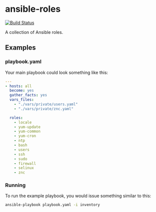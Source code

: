# ansible-roles

[![Build Status](https://travis-ci.org/craighurley/ansible-roles.svg?branch=master)](https://travis-ci.org/craighurley/ansible-roles)

A collection of Ansible roles.

## Examples

### playbook.yaml

Your main playbook could look something like this:

```yaml
---
- hosts: all
  become: yes
  gather_facts: yes
  vars_files:
    - "./vars/private/users.yaml"
    - "./vars/private/znc.yaml"

  roles:
    - locale
    - yum-update
    - yum-common
    - yum-cron
    - ntp
    - bash
    - users
    - ssh
    - sudo
    - firewall
    - selinux
    - znc
```

### Running

To run the example playbook, you would issue something similar to this:

```sh
ansible-playbook playbook.yaml -i inventory
```
